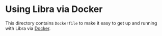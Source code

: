 # Using Libra via Docker

This directory contains `Dockerfile` to make it easy to get up and running with
Libra via [Docker](http://www.docker.com/).
